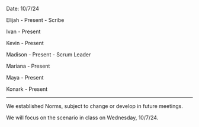 Date: 10/7/24

Elijah - Present - Scribe

Ivan - Present 

Kevin - Present

Madison - Present - Scrum Leader

Mariana - Present

Maya - Present

Konark - Present

-------------------------------------------------------------------
We established Norms, subject to change or develop in future meetings.

We will focus on the scenario in class on Wednesday, 10/7/24. 
